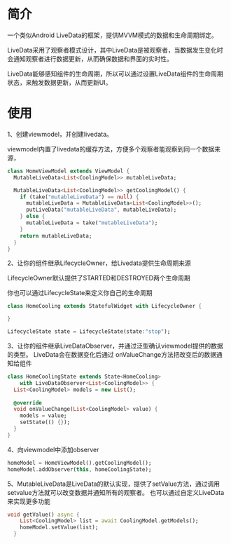 简介
===

一个类似Android LiveData的框架，提供MVVM模式的数据和生命周期绑定。

LiveData采用了观察者模式设计，其中LiveData是被观察者，当数据发生变化时会通知观察者进行数据更新，从而确保数据和界面的实时性。


LiveData能够感知组件的生命周期，所以可以通过设置LiveData组件的生命周期状态，来触发数据更新，从而更新UI。

使用
===
1、创建viewmodel，并创建livedata。

viewmodel内置了livedata的缓存方法，方便多个观察者能观察到同一个数据来源，
```Dart
class HomeViewModel extends ViewModel {
  MutableLiveData<List<CoolingModel>> mutableLiveData;

  MutableLiveData<List<CoolingModel>> getCoolingModel() {
    if (take("mutableLiveData") == null) {
      mutableLiveData = MutableLiveData<List<CoolingModel>>();
      putLiveData("mutableLiveData", mutableLiveData);
    } else {
      mutableLiveData = take("mutableLiveData");
    }
    return mutableLiveData;
  }
}
```

2、让你的组件继承LifecycleOwner，给Livedata提供生命周期来源

LifecycleOwner默认提供了STARTED和DESTROYED两个生命周期

你也可以通过LifecycleState来定义你自己的生命周期

```Dart
class HomeCooling extends StatefulWidget with LifecycleOwner {

}
```
```Dart
LifecycleState state = LifecycleState(state:"stop");
```


3、让你的组件继承LiveDataObserver，并通过泛型确认viewmodel提供的数据的类型。
LiveData会在数据变化后通过 onValueChange方法把改变后的数据通知给组件
```Dart
class HomeCoolingState extends State<HomeCooling>
    with LiveDataObserver<List<CoolingModel>> {
  List<CoolingModel> models = new List();
  
  @override
  void onValueChange(List<CoolingModel> value) {
    models = value;
    setState(() {});
  }
}
```

4、向viewmodel中添加observer
```Dart
homeModel = HomeViewModel().getCoolingModel();
homeModel.addObserver(this, homeCoolingState);
```


5、MutableLiveData是LiveData的默认实现，提供了setValue方法，通过调用setvalue方法就可以改变数据并通知所有的观察者。
也可以通过自定义LiveData来实现更多功能
```Dart
void getValue() async {
    List<CoolingModel> list = await CoolingModel.getModels();
    homeModel.setValue(list);
  }
```

